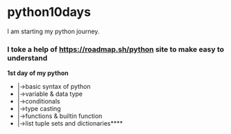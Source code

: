 # python10days
I am starting my python journey.
### **I toke a help of https://roadmap.sh/python site to make easy to understand**
**1st day of my python**

- |->basic syntax of python
- |->variable & data type
- |->conditionals
- |->type casting
- |->functions & builtin function
- |->list tuple sets and dictionaries****
